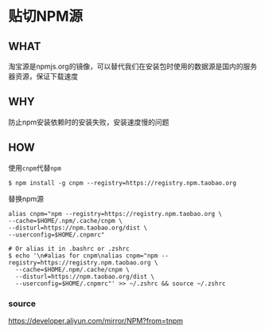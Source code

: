 # 贴切NPM源



## WHAT

淘宝源是npmjs.org的镜像，可以替代我们在安装包时使用的数据源是国内的服务器资源，保证下载速度

## WHY

防止npm安装依赖时的安装失败，安装速度慢的问题

## HOW

使用`cnpm`代替`npm`

```
$ npm install -g cnpm --registry=https://registry.npm.taobao.org
```

替换npm源

```
alias cnpm="npm --registry=https://registry.npm.taobao.org \
--cache=$HOME/.npm/.cache/cnpm \
--disturl=https://npm.taobao.org/dist \
--userconfig=$HOME/.cnpmrc"

# Or alias it in .bashrc or .zshrc
$ echo '\n#alias for cnpm\nalias cnpm="npm --registry=https://registry.npm.taobao.org \
  --cache=$HOME/.npm/.cache/cnpm \
  --disturl=https://npm.taobao.org/dist \
  --userconfig=$HOME/.cnpmrc"' >> ~/.zshrc && source ~/.zshrc

```



### source

https://developer.aliyun.com/mirror/NPM?from=tnpm